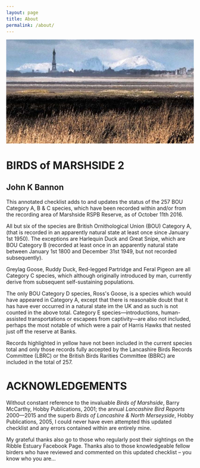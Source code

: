 ```yaml
---
layout: page
title: About
permalink: /about/
---
```

<img src="/img/landscape1.jpg" alt="">

# BIRDS of MARSHSIDE 2

## John K Bannon

This annotated checklist adds to and updates the status of the 257 BOU Category A, B & C species, which have been recorded within and/or from the recording area of Marshside RSPB Reserve, as of October 11th 2016.

All but six of the species are British Ornithological Union (BOU) Category A, (that is recorded in an apparently natural state at least once since January 1st 1950). The exceptions are Harlequin Duck and Great Snipe, which are BOU Category B (recorded at least once in an apparently natural state between January 1st 1800 and December 31st 1949, but not recorded subsequently).

Greylag Goose, Ruddy Duck, Red-legged Partridge and Feral Pigeon are all Category C species, which although originally introduced by man, currently derive from subsequent self-sustaining populations.

The only BOU Category D species, Ross's Goose, is a species which would have appeared in Category A, except that there is reasonable doubt that it has have ever occurred in a natural state im the UK and as such is not counted in the above total. Category E species—introductions, human-assisted transportations or escapees from captivity—are also not included, perhaps the most notable of which were a pair of Harris Hawks that nested just off the reserve at Banks.

Records highlighted in yellow have not been included in the current species total and only those records fully accepted by the Lancashire Birds Records Committee (LBRC) or the British Birds Rarities Committee (BBRC) are included in the total of 257.

# ACKNOWLEDGEMENTS

Without constant reference to the invaluable *Birds of Marshside*, Barry McCarthy, Hobby Publications, 2001; the annual *Lancashire Bird Reports* 2000—2015 and the superb *Birds of Lancashire & North Merseyside*, Hobby Publications, 2005, I could never have even attempted this updated checklist and any errors contained within are entirely mine.

My grateful thanks also go to those who regularly post their sightings on the Ribble Estuary Facebook Page. Thanks also to those knowledgeable fellow birders who have reviewed and commented on this updated checklist – you know who you are…